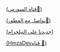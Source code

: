 [(قناه السورس📢)](https://telegram.me/HmzaDev)


[(تواصل مع المطور👦)](https://telegram.me/hmza97)


[(جديدنا على التيلجرام)](https://telegram.me/dq13bo)


[(HmzaDevقناه 📢)](https://telegram.me/HmzaDev)

